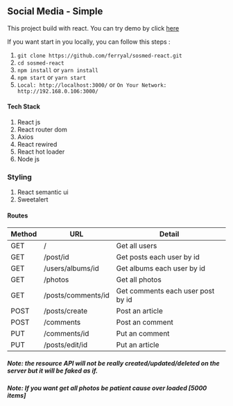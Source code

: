 
## Social Media - Simple

This project build with react. You can try demo by click [here](https://sosmedku.netlify.com/)

If you want start in you locally, you can follow this steps :
1. ``` git clone https://github.com/ferryal/sosmed-react.git ```
2. ``` cd sosmed-react ```
3. ``` npm install ``` or ``` yarn install ```
4. ``` npm start ``` or ``` yarn start ```
5. ``` Local: http://localhost:3000/ ``` or ``` On Your Network:  http://192.168.0.106:3000/ ```


#### Tech Stack
1. React js
2. React router dom
3. Axios
4. React rewired
5. React hot loader
6. Node js

### Styling
1. React semantic ui
2. Sweetalert

#### Routes
Method | URL | Detail
-------|-----|-------
GET | / | Get all users
GET | /post/id | Get posts each user by id
GET | /users/albums/id   |  Get albums each user by id
GET | /photos | Get all photos
GET | /posts/comments/id | Get comments each user post by id
POST | /posts/create | Post an article
POST | /comments| Post an comment
PUT | /comments/id | Put an comment
PUT | /posts/edit/id | Put an article

##### Note: the resource API will not be really created/updated/deleted on the server but it will be faked as if.

##### Note: If you want get all photos be patient cause over loaded [5000 items]
